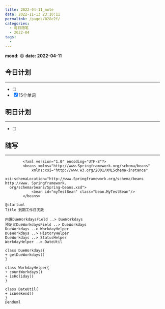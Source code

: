 ```yaml
---
title: 2022-04-11_note
date: 2022-11-13 23:10:11
permalink: /pages/028e2f/
categories:
  - 每日随笔
  - 2022-04
tags:
  - 
---
```

**mood:** :smile:  									**date: 2022-04-11**  
## 今日计划  
------
- [ ]  
- [x]  15个单词
## 明日计划  
------
- [ ]  
## 随写 
------

```
        <?xml version="1.0" encoding="UTF-8"?>
        <beans xmlns="http://www.Springframework.org/schema/beans"
            xmlns:xsi="http://www.w3.org/2001/XMLSchema-instance"
            xsi:schemaLocation="http://www.Springframework.org/schema/beans http://www. Springframework.
  org/schema/beans/Spring-beans.xsd">
            <bean id="myTestBean" class="bean.MyTestBean"/>
        </beans>
```

```
@startuml
Title 到期工作日天数

内置DueWorkdaysField ..> DueWorkdays
预定义DueWorkdaysField ..> DueWorkdays
DueWorkdays ..> WorkdayHelper
DueWorkdays ..> HistoryHelper
DueWorkdays ..> StatusHelper
WorkdayHelper ..> DateUtil

class DueWorkdays{
+ getDueWorkdays()
}

class WorkdayHelper{
+ countWorkdays()
+ isHoliday()
}

class DateUtil{
+ isWeekend()
}
@enduml
```
